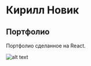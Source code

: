 # Кирилл Новик

## Портфолио

Портфолио сделанное на React.

![alt text](/project/kirillnovik/portfolio/blob/raw?file=public%2Fimages%2Freadme.jpg&commit=1091cedfccd8efad02e04ad44129a0ad2898a2b7)
